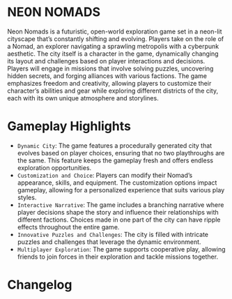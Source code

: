 # NE0N NOMADS
Neon Nomads is a futuristic, open-world exploration game set in a neon-lit cityscape that’s constantly shifting and evolving. Players take on the role of a Nomad, an explorer navigating a sprawling metropolis with a cyberpunk aesthetic. The city itself is a character in the game, dynamically changing its layout and challenges based on player interactions and decisions. Players will engage in missions that involve solving puzzles, uncovering hidden secrets, and forging alliances with various factions. The game emphasizes freedom and creativity, allowing players to customize their character’s abilities and gear while exploring different districts of the city, each with its own unique atmosphere and storylines.

# Gameplay Highlights

- `Dynamic City`: The game features a procedurally generated city that evolves based on player choices, ensuring that no two playthroughs are the same. This feature keeps the gameplay fresh and offers endless exploration opportunities.
- `Customization and Choice`: Players can modify their Nomad’s appearance, skills, and equipment. The customization options impact gameplay, allowing for a personalized experience that suits various play styles.
- `Interactive Narrative`: The game includes a branching narrative where player decisions shape the story and influence their relationships with different factions. Choices made in one part of the city can have ripple effects throughout the entire game.
- `Innovative Puzzles and Challenges`: The city is filled with intricate puzzles and challenges that leverage the dynamic environment.
- `Multiplayer Exploration`: The game supports cooperative play, allowing friends to join forces in their exploration and tackle missions together.

# Changelog
